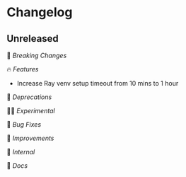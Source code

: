 # Changelog

## Unreleased

🚨 *Breaking Changes*

🔥 *Features*

* Increase Ray venv setup timeout from 10 mins to 1 hour

🧟 *Deprecations*

👩‍🔬 *Experimental*

🐛 *Bug Fixes*

💅 *Improvements*

🥷 *Internal*

📃 *Docs*
